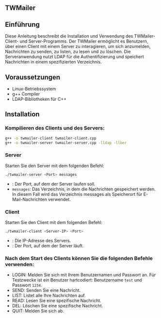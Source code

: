 ## TWMailer

## Einführung
Diese Anleitung beschreibt die Installation und Verwendung des TWMailer-Client- und Server-Programms. Der TWMailer ermöglicht es Benutzern, über einen Client mit einem Server zu interagieren, um sich anzumelden, Nachrichten zu senden, zu listen, zu lesen und zu löschen. Die Serveranwendung nutzt LDAP für die Authentifizierung und speichert Nachrichten in einem spezifizierten Verzeichnis.

## Voraussetzungen
- Linux-Betriebssystem
- g++ Compiler
- LDAP-Bibliotheken für C++


## Installation
### Kompilieren des Clients und des Servers:
```bash
g++ -o twmailer-client twmailer-client.cpp 
g++ -o twmailer-server twmailer-server.cpp -lldap -llber
```

### Server
Starten Sie den Server mit dem folgenden Befehl:

```bash
./twmailer-server <Port> messages
```
- <Port>: Der Port, auf dem der Server laufen soll.
- `messages`: Das Verzeichnis, in dem die Nachrichten gespeichert werden. In diesem Fall wird das Verzeichnis messages als Speicherort für E-Mail-Nachrichten verwendet.

### Client
Starten Sie den Client mit dem folgenden Befehl:

```bash
./twmailer-client <Server-IP> <Port>
```
- <Server-IP>: Die IP-Adresse des Servers.
- <Port>: Der Port, auf dem der Server läuft.

### Nach dem Start des Clients können Sie die folgenden Befehle verwenden:

- LOGIN: Melden Sie sich mit Ihrem Benutzernamen und Passwort an. Für Testzwecke ist ein Benutzer hartcodiert: Benutzername `test` und Passwort `1234`.
- SEND: Senden Sie eine Nachricht.
- LIST: Listet alle Ihre Nachrichten auf.
- READ: Lesen Sie eine spezifische Nachricht.
- DEL: Löschen Sie eine spezifische Nachricht.
- QUIT: Melden Sie sich ab.

